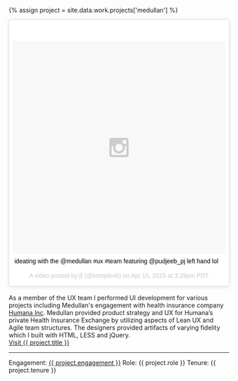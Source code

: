 ---
---
{% assign project = site.data.work.projects['medullan'] %}

<blockquote class="instagram-media" data-instgrm-captioned data-instgrm-version="4" style=" background:#FFF; border:0; border-radius:3px; box-shadow:0 0 1px 0 rgba(0,0,0,0.5),0 1px 10px 0 rgba(0,0,0,0.15); margin: 1px; max-width:658px; padding:0; width:99.375%; width:-webkit-calc(100% - 2px); width:calc(100% - 2px);"><div style="padding:8px;"> <div style=" background:#F8F8F8; line-height:0; margin-top:40px; padding:50% 0; text-align:center; width:100%;"> <div style=" background:url(data:image/png;base64,iVBORw0KGgoAAAANSUhEUgAAACwAAAAsCAMAAAApWqozAAAAGFBMVEUiIiI9PT0eHh4gIB4hIBkcHBwcHBwcHBydr+JQAAAACHRSTlMABA4YHyQsM5jtaMwAAADfSURBVDjL7ZVBEgMhCAQBAf//42xcNbpAqakcM0ftUmFAAIBE81IqBJdS3lS6zs3bIpB9WED3YYXFPmHRfT8sgyrCP1x8uEUxLMzNWElFOYCV6mHWWwMzdPEKHlhLw7NWJqkHc4uIZphavDzA2JPzUDsBZziNae2S6owH8xPmX8G7zzgKEOPUoYHvGz1TBCxMkd3kwNVbU0gKHkx+iZILf77IofhrY1nYFnB/lQPb79drWOyJVa/DAvg9B/rLB4cC+Nqgdz/TvBbBnr6GBReqn/nRmDgaQEej7WhonozjF+Y2I/fZou/qAAAAAElFTkSuQmCC); display:block; height:44px; margin:0 auto -44px; position:relative; top:-22px; width:44px;"></div></div> <p style=" margin:8px 0 0 0; padding:0 4px;"> <a href="https://instagram.com/p/1gyqoLwvO3/" style=" color:#000; font-family:Arial,sans-serif; font-size:14px; font-style:normal; font-weight:normal; line-height:17px; text-decoration:none; word-wrap:break-word;" target="_top">ideating with the @medullan #ux #team featuring @pudjeeb_pj left hand lol</a></p> <p style=" color:#c9c8cd; font-family:Arial,sans-serif; font-size:14px; line-height:17px; margin-bottom:0; margin-top:8px; overflow:hidden; padding:8px 0 7px; text-align:center; text-overflow:ellipsis; white-space:nowrap;">A video posted by β (@komplexb) on <time style=" font-family:Arial,sans-serif; font-size:14px; line-height:17px;" datetime="2015-04-15T22:29:20+00:00">Apr 15, 2015 at 3:29pm PDT</time></p></div></blockquote>
<script async defer src="//platform.instagram.com/en_US/embeds.js"></script>
<br>
As a member of the UX team I performed UI development for various projects including Medullan's engagement with
health insurance company <a href="http://www.humana.com/" target="_blank" rel="external">Humana Inc</a>. Medullan provided product strategy and UX for Humana’s private Health Insurance Exchange
by utilizing aspects of Lean UX and Agile team structures.
The designers provided artifacts of varying fidelity which I built with HTML, LESS and jQuery.
<br>
<a href="{{ project.site-url }}" title="Visit {{ project.title }}" target="_blank" rel="external">Visit {{ project.title }}</a>
<hr/>
Engagement: <a href="{{ project.site-url }}" title="Visit {{ project.name }}" target="_blank" rel="external">{{ project.engagement }}</a>  
Role: {{ project.role }}  
Tenure: {{ project.tenure }}
